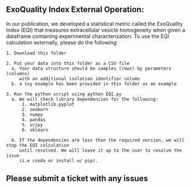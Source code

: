 ## ExoQuality Index External Operation: 

In our publication, we developed a statistical metric called the ExoQuality Index (EQI) that measures extracellular vesicle homogeneity when given a dataframe containing experimental characterization. To use the EQI calculation externally, please do the following:
```
1. Download this folder
```
```
2. Put your data into this folder as a CSV file
  a. Your data structure should be samples (rows) by parameters (columns)
     with an additional isolation identifier column
  b. a toy example has been provided in this folder as an example
```
```
3. Run the python script using python EQI.py
  a. We will check library dependencies for the following:
      1. matplotlib.pyplot
      2. seaborn
      3. numpy
      4. pandas
      5. scipy
      6. sklearn

  b. If the dependencies are less than the required version, we will stop the EQI calculation
     until resolved. We will leave it up to the user to resolve the issue
     (i.e conda or install w/ pip). 
```
## Please submit a ticket with any issues 
